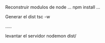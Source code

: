 <!-- Socket server -->
<!-- Pagina principal del repo. -->

Reconstruir modulos de node
...
npm install 
...

Generar el dist
tsc -w

.....

levantar el servidor
nodemon dist/